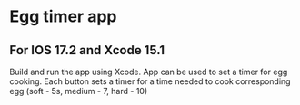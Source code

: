 # Egg timer app
## For IOS 17.2 and Xcode 15.1

Build and run the app using Xcode.
App can be used to set a timer for egg cooking. Each button sets a timer for a time needed to cook corresponding egg (soft - 5s, medium - 7, hard - 10)
